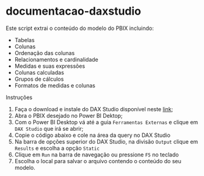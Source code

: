 # documentacao-daxstudio
Este script extrai o conteúdo do modelo do PBIX incluindo:

- Tabelas
- Colunas
- Ordenação das colunas
- Relacionamentos e cardinalidade
- Medidas e suas expressões
- Colunas calculadas
- Grupos de cálculos
- Formatos de medidas e colunas

Instruções
1. Faça o download e instale do DAX Studio disponível neste [link](https://daxstudio.org/);  
2. Abra o PBIX desejado no Power BI Dektop;  
3. Com o Power BI Desktop vá até a guia `Ferramentas Externas` e clique em `DAX Studio` que irá se abrir;
4. Copie o código abaixo e cole na área da query no DAX Studio
5. Na barra de opções superior do DAX Studio, na divisão `Output` clique em `Results` e escolha a opção `Static`
6. Clique em `Run` na barra de navegação ou pressione `F5` no teclado
7. Escolha o local para salvar o arquivo contendo o conteúdo do seu modelo.
